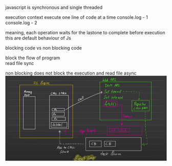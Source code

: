javascript is synchronous and single threaded

execution context
  execute one line of code at a time
  console.log - 1
  console.log - 2

  meaning, each operation waits for the lastone to complete before execution
   this are default behaviour of Js

   blocking code vs non blocking code

block the flow of program     
read file sync

non blocking does not block the execution and read file async 
![alt text](image.png)
